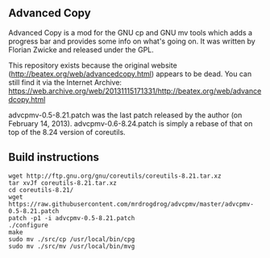 ## Advanced Copy ##

Advanced Copy is a mod for the GNU cp and GNU mv tools which adds a progress
bar and provides some info on what's going on. It was written by Florian Zwicke
and released under the GPL.

This repository exists because the original website
(http://beatex.org/web/advancedcopy.html) appears to be dead. You can still
find it via the Internet Archive:
https://web.archive.org/web/20131115171331/http://beatex.org/web/advancedcopy.html

advcpmv-0.5-8.21.patch was the last patch released by the author (on February
14, 2013). advcpmv-0.6-8.24.patch is simply a rebase of that on top of the 8.24
version of coreutils.

## Build instructions

```
wget http://ftp.gnu.org/gnu/coreutils/coreutils-8.21.tar.xz
tar xvJf coreutils-8.21.tar.xz
cd coreutils-8.21/
wget https://raw.githubusercontent.com/mrdrogdrog/advcpmv/master/advcpmv-0.5-8.21.patch
patch -p1 -i advcpmv-0.5-8.21.patch
./configure
make
sudo mv ./src/cp /usr/local/bin/cpg
sudo mv ./src/mv /usr/local/bin/mvg
```

